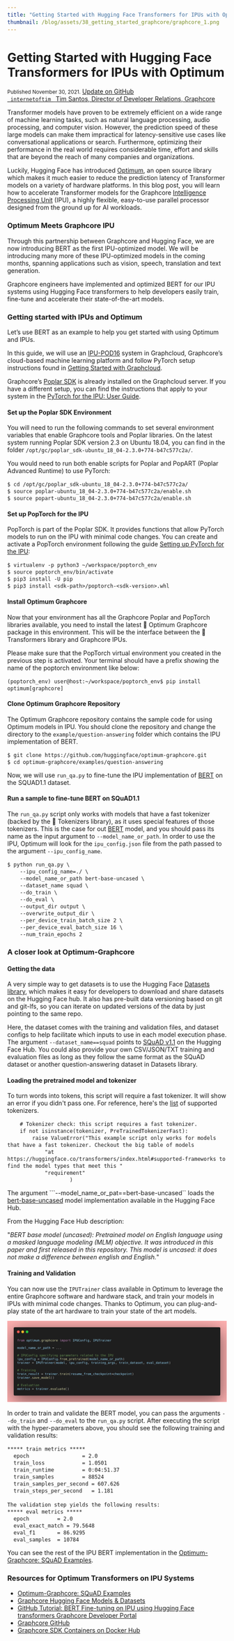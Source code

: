 ```yaml
---
title: "Getting Started with Hugging Face Transformers for IPUs with Optimum"
thumbnail: /blog/assets/38_getting_started_graphcore/graphcore_1.png
---
```


<h1>
Getting Started with Hugging Face Transformers for IPUs with Optimum
</h1>


<div class="blog-metadata">
    <small>Published November 30, 2021.</small>
    <a target="_blank" class="btn no-underline text-sm mb-5 font-sans" href="https://github.com/juliensimon/blog/blob/master/getting-started-graphcore.md">
        Update on GitHub
    </a>
</div>

<div class="author-card">
    <a href="https://twitter.com/internetoftim">
        <div class="bfc">
            <code> internetoftim </code>
            <span class=fullname">Tim Santos, Director of Developer Relations, Graphcore</span>
        </div>
    </a>
</div>

Transformer models have proven to be extremely efficient on a wide range of machine learning tasks, such as natural language processing, audio processing, and computer vision. However, the prediction speed of these large models can make them impractical for latency-sensitive use cases like conversational applications or search. Furthermore, optimizing their performance in the real world requires considerable time, effort and skills that are beyond the reach of many companies and organizations. 

Luckily, Hugging Face has introduced [Optimum](https://huggingface.co/hardware), an open source library which makes it much easier to reduce the prediction latency of Transformer models on a variety of hardware platforms. In this blog post, you will learn how to accelerate Transformer models for the Graphcore [Intelligence Processing Unit](https://www.graphcore.ai/products/ipu) (IPU), a highly flexible, easy-to-use parallel processor designed from the ground up for AI workloads.

### Optimum Meets Graphcore IPU

Through this partnership between Graphcore and Hugging Face, we are now introducing BERT as the first IPU-optimized model. We will be introducing many more of these IPU-optimized models in the coming months, spanning applications such as vision, speech, translation and text generation.

Graphcore engineers have implemented and optimized BERT for our IPU systems using Hugging Face transformers to help developers easily train, fine-tune and accelerate their state-of-the-art models.

### Getting started with IPUs and Optimum

Let’s use BERT as an example to help you get started with using Optimum and IPUs.

In this guide, we will use an [IPU-POD16](https://www.graphcore.ai/products/mk2/ipu-pod16) system in Graphcloud, Graphcore’s cloud-based machine learning platform and follow PyTorch setup instructions found in [Getting Started with Graphcloud](https://docs.graphcore.ai/projects/graphcloud-getting-started/en/latest/index.html).

Graphcore’s [Poplar SDK](https://www.graphcore.ai/developer) is already installed on the Graphcloud server. If you have a different setup, you can find the instructions that apply to your system in the [PyTorch for the IPU: User Guide](https://docs.graphcore.ai/projects/poptorch-user-guide/en/latest/intro.html).

#### Set up the Poplar SDK Environment
 
You will need to run the following commands to set several environment variables that enable Graphcore tools and Poplar libraries. On the latest system running Poplar SDK version 2.3 on Ubuntu 18.04, you can find <sdk-path> in the folder ```/opt/gc/poplar_sdk-ubuntu_18_04-2.3.0+774-b47c577c2a/```. 

You would need to run both enable scripts for Poplar and PopART (Poplar Advanced Runtime) to use PyTorch:

```
$ cd /opt/gc/poplar_sdk-ubuntu_18_04-2.3.0+774-b47c577c2a/
$ source poplar-ubuntu_18_04-2.3.0+774-b47c577c2a/enable.sh
$ source popart-ubuntu_18_04-2.3.0+774-b47c577c2a/enable.sh
```

#### Set up PopTorch for the IPU

PopTorch is part of the Poplar SDK. It provides functions that allow PyTorch models to run on the IPU with minimal code changes. You can create and activate a PopTorch environment following the guide [Setting up PyTorch for the IPU](https://docs.graphcore.ai/projects/graphcloud-getting-started/en/latest/installation.html#setting-up-pytorch-for-the-ipu):

```
$ virtualenv -p python3 ~/workspace/poptorch_env
$ source poptorch_env/bin/activate
$ pip3 install -U pip
$ pip3 install <sdk-path>/poptorch-<sdk-version>.whl
```

#### Install Optimum Graphcore

Now that your environment has all the Graphcore Poplar and PopTorch libraries available, you need to install the latest 🤗 Optimum Graphcore package in this environment. This will be the interface between the 🤗 Transformers library and Graphcore IPUs.

Please make sure that the PopTorch virtual environment you created in the previous step is activated. Your terminal should have a prefix showing the name of the poptorch environment like below:

```
(poptorch_env) user@host:~/workspace/poptorch_env$ pip install optimum[graphcore]
```

#### Clone Optimum Graphcore Repository

The Optimum Graphcore repository contains the sample code for using Optimum models in IPU. You should clone the repository and change the directory to the ```example/question-answering``` folder which contains the IPU implementation of BERT.

```
$ git clone https://github.com/huggingface/optimum-graphcore.git
$ cd optimum-graphcore/examples/question-answering
```

Now, we will use ```run_qa.py``` to fine-tune the IPU implementation of [BERT](https://huggingface.co/bert-large-uncased) on the SQUAD1.1 dataset. 

#### Run a sample to fine-tune BERT on SQuAD1.1 

The ```run_qa.py``` script only works with models that have a fast tokenizer (backed by the 🤗 Tokenizers library), as it uses special features of those tokenizers. This is the case for out [BERT](https://huggingface.co/bert-large-uncased) model, and you should pass its name as the input argument to ```--model_name_or_path```. In order to use the IPU, Optimum will look for the ```ipu_config.json``` file from the path passed to the argument ```--ipu_config_name```. 

```
$ python run_qa.py \
	--ipu_config_name=./ \
	--model_name_or_path bert-base-uncased \
	--dataset_name squad \
	--do_train \
	--do_eval \
	--output_dir output \
	--overwrite_output_dir \
	--per_device_train_batch_size 2 \
	--per_device_eval_batch_size 16 \
	--num_train_epochs 2
```

### A closer look at Optimum-Graphcore
 
#### Getting the data
 
A very simple way to get datasets is to use the Hugging Face [Datasets library](https://github.com/huggingface/datasets), which makes it easy for developers to download and share datasets on the Hugging Face hub. It also has pre-built data versioning based on git and git-lfs, so you can iterate on updated versions of the data by just pointing to the same repo. 

Here, the dataset comes with the training and validation files, and dataset configs to help facilitate which inputs to use in each model execution phase. The argument ```--dataset_name==squad``` points to [SQuAD v1.1](https://huggingface.co/datasets/squad) on the Hugging Face Hub. You could also provide your own CSV/JSON/TXT training and evaluation files as long as they follow the same format as the SQuAD dataset or another question-answering dataset in Datasets library.

#### Loading the pretrained model and tokenizer
 
To turn words into tokens, this script will require a fast tokenizer. It will show an error if you didn't pass one. For reference, here's the [list](https://huggingface.co/transformers/index.html#supported-frameworks) of supported tokenizers.

``` 
	# Tokenizer check: this script requires a fast tokenizer.
	if not isinstance(tokenizer, PreTrainedTokenizerFast):
    	raise ValueError("This example script only works for models that have a fast tokenizer. Checkout the big table of models
        	"at https://huggingface.co/transformers/index.html#supported-frameworks to find the model types that meet this "
        	"requirement"
    	          	)
```

The argument ```--model_name_or_pat==bert-base-uncased`` loads the [bert-base-uncased](https://huggingface.co/bert-base-uncased) model implementation available in the Hugging Face Hub.

From the Hugging Face Hub description:

"*BERT base model (uncased): Pretrained model on English language using a masked language modeling (MLM) objective. It was introduced in this paper and first released in this repository. This model is uncased: it does not make a difference between english and English.*"

#### Training and Validation

You can now use the ```IPUTrainer``` class available in Optimum to leverage the entire Graphcore software and hardware stack, and train your models in IPUs with minimal code changes. Thanks to Optimum, you can plug-and-play state of the art hardware to train your state of the art models. 

<kbd>
<img src="assets/38_getting_started_graphcore/graphcore_1.png">
</kbd>

In order to train and validate the BERT model, you can pass the arguments ```--do_train``` and ```--do_eval``` to the ```run_qa.py``` script. After executing the script with the hyper-parameters above, you should see the following training and validation results:

```
***** train metrics *****
  epoch                	= 2.0
  train_loss           	= 1.0501
  train_runtime        	= 0:04:51.37
  train_samples        	= 88524
  train_samples_per_second = 607.626
  train_steps_per_second   = 1.181
  
The validation step yields the following results:
***** eval metrics *****
  epoch        	= 2.0
  eval_exact_match = 79.5648
  eval_f1      	= 86.9295
  eval_samples 	= 10784
```
  
You can see the rest of the IPU BERT implementation in the [Optimum-Graphcore: SQuAD Examples](https://github.com/huggingface/optimum-graphcore/tree/main/examples/question-answering).

### Resources for Optimum Transformers on IPU Systems

* [Optimum-Graphcore: SQuAD Examples](https://github.com/huggingface/optimum-graphcore/tree/main/examples/question-answering)
* [Graphcore Hugging Face Models & Datasets](https://github.com/graphcore/tutorials/tree/master/tutorials/pytorch/tut_finetuning_bert#tutorial-on-bert-fine-tuning-on-ipu)
* [GitHub Tutorial: BERT Fine-tuning on IPU using Hugging Face transformers Graphcore Developer Portal](https://github.com/graphcore/tutorials/tree/master/tutorials/pytorch/tut_finetuning_bert#tutorial-on-bert-fine-tuning-on-ipu)
* [Graphcore GitHub](https://github.com/graphcore)
* [Graphcore SDK Containers on Docker Hub](https://hub.docker.com/u/graphcore)


